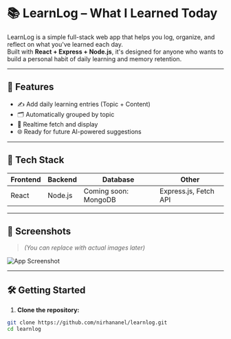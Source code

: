 # 📚 LearnLog – What I Learned Today

LearnLog is a simple full-stack web app that helps you log, organize, and reflect on what you've learned each day.  
Built with **React + Express + Node.js**, it's designed for anyone who wants to build a personal habit of daily learning and memory retention.

---

## 🚀 Features

- ✍️ Add daily learning entries (Topic + Content)
- 🗂 Automatically grouped by topic
- 🔄 Realtime fetch and display
- 🌐 Ready for future AI-powered suggestions

---

## 🧰 Tech Stack

| Frontend | Backend  | Database | Other |
|----------|----------|----------|-------|
| React    | Node.js  | Coming soon: MongoDB | Express.js, Fetch API |

---

## 📸 Screenshots

> *(You can replace with actual images later)*

![App Screenshot](https://via.placeholder.com/600x300.png?text=LearnLog+App+Screenshot)

---

## 🛠 Getting Started

1. **Clone the repository:**

```bash
git clone https://github.com/nirhananel/learnlog.git
cd learnlog
